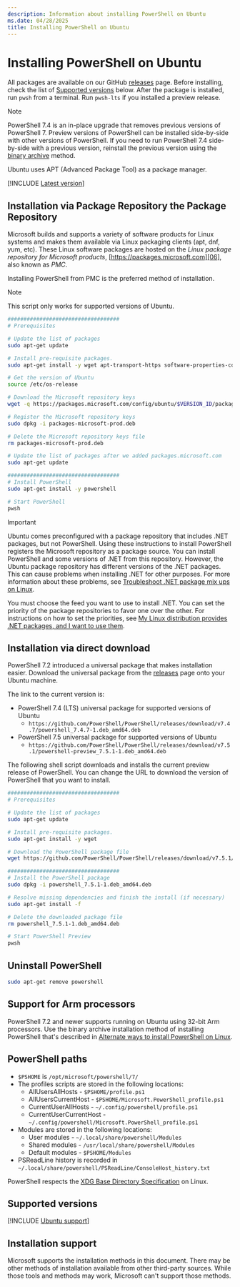 ```yaml
---
description: Information about installing PowerShell on Ubuntu
ms.date: 04/28/2025
title: Installing PowerShell on Ubuntu
---
```

# Installing PowerShell on Ubuntu

All packages are available on our GitHub [releases][05] page. Before installing,
check the list of [Supported versions][04] below. After the package is installed, run
`pwsh` from a terminal. Run `pwsh-lts` if you installed a preview release.

> [!NOTE]
> PowerShell 7.4 is an in-place upgrade that removes previous versions of PowerShell 7. Preview
> versions of PowerShell can be installed side-by-side with other versions of PowerShell. If you
> need to run PowerShell 7.4 side-by-side with a previous version, reinstall the previous version
> using the [binary archive][08] method.

Ubuntu uses APT (Advanced Package Tool) as a package manager.

[!INCLUDE [Latest version](../../includes/latest-install.md)]

## Installation via Package Repository the Package Repository

Microsoft builds and supports a variety of software products for Linux systems and makes them
available via Linux packaging clients (apt, dnf, yum, etc). These Linux software packages are hosted
on the _Linux package repository for Microsoft products_, [https://packages.microsoft.com][06], also
known as _PMC_.

Installing PowerShell from PMC is the preferred method of installation.

> [!NOTE]
> This script only works for supported versions of Ubuntu.

```sh
###################################
# Prerequisites

# Update the list of packages
sudo apt-get update

# Install pre-requisite packages.
sudo apt-get install -y wget apt-transport-https software-properties-common

# Get the version of Ubuntu
source /etc/os-release

# Download the Microsoft repository keys
wget -q https://packages.microsoft.com/config/ubuntu/$VERSION_ID/packages-microsoft-prod.deb

# Register the Microsoft repository keys
sudo dpkg -i packages-microsoft-prod.deb

# Delete the Microsoft repository keys file
rm packages-microsoft-prod.deb

# Update the list of packages after we added packages.microsoft.com
sudo apt-get update

###################################
# Install PowerShell
sudo apt-get install -y powershell

# Start PowerShell
pwsh
```

> [!IMPORTANT]
> Ubuntu comes preconfigured with a package repository that includes .NET packages, but not
> PowerShell. Using these instructions to install PowerShell registers the Microsoft repository as a
> package source. You can install PowerShell and some versions of .NET from this repository.
> However, the Ubuntu package repository has different versions of the .NET packages. This can cause
> problems when installing .NET for other purposes. For more information about these problems, see
> [Troubleshoot .NET package mix ups on Linux][02].
>
> You must choose the feed you want to use to install .NET. You can set the priority of the package
> repositories to favor one over the other. For instructions on how to set the priorities, see
> [My Linux distribution provides .NET packages, and I want to use them][01].

## Installation via direct download

PowerShell 7.2 introduced a universal package that makes installation easier. Download the universal
package from the [releases][05] page onto your Ubuntu machine.

The link to the current version is:

- PowerShell 7.4 (LTS) universal package for supported versions of Ubuntu
  - `https://github.com/PowerShell/PowerShell/releases/download/v7.4.7/powershell_7.4.7-1.deb_amd64.deb`
- PowerShell 7.5 universal package for supported versions of Ubuntu
  - `https://github.com/PowerShell/PowerShell/releases/download/v7.5.1/powershell-preview_7.5.1-1.deb_amd64.deb`

The following shell script downloads and installs the current preview release of PowerShell. You can
change the URL to download the version of PowerShell that you want to install.

```sh
###################################
# Prerequisites

# Update the list of packages
sudo apt-get update

# Install pre-requisite packages.
sudo apt-get install -y wget

# Download the PowerShell package file
wget https://github.com/PowerShell/PowerShell/releases/download/v7.5.1/powershell_7.5.1-1.deb_amd64.deb

###################################
# Install the PowerShell package
sudo dpkg -i powershell_7.5.1-1.deb_amd64.deb

# Resolve missing dependencies and finish the install (if necessary)
sudo apt-get install -f

# Delete the downloaded package file
rm powershell_7.5.1-1.deb_amd64.deb

# Start PowerShell Preview
pwsh
```

## Uninstall PowerShell

```sh
sudo apt-get remove powershell
```

## Support for Arm processors

PowerShell 7.2 and newer supports running on Ubuntu using 32-bit Arm processors. Use the binary
archive installation method of installing PowerShell that's described in
[Alternate ways to install PowerShell on Linux][03].

## PowerShell paths

- `$PSHOME` is `/opt/microsoft/powershell/7/`
- The profiles scripts are stored in the following locations:
  - AllUsersAllHosts - `$PSHOME/profile.ps1`
  - AllUsersCurrentHost - `$PSHOME/Microsoft.PowerShell_profile.ps1`
  - CurrentUserAllHosts - `~/.config/powershell/profile.ps1`
  - CurrentUserCurrentHost - `~/.config/powershell/Microsoft.PowerShell_profile.ps1`
- Modules are stored in the following locations:
  - User modules - `~/.local/share/powershell/Modules`
  - Shared modules - `/usr/local/share/powershell/Modules`
  - Default modules - `$PSHOME/Modules`
- PSReadLine history is recorded in `~/.local/share/powershell/PSReadLine/ConsoleHost_history.txt`

PowerShell respects the [XDG Base Directory Specification][07] on Linux.

## Supported versions

[!INCLUDE [Ubuntu support](../../includes/ubuntu-support.md)]

## Installation support

Microsoft supports the installation methods in this document. There may be other methods of
installation available from other third-party sources. While those tools and methods may work,
Microsoft can't support those methods.

<!-- link references -->

[01]: /dotnet/core/install/linux-package-mixup?pivots=os-linux-ubuntu#my-linux-distribution-provides-net-packages-and-i-want-to-use-them
[02]: /dotnet/core/install/linux-package-mixup?pivots=os-linux-ubuntu#whats-going-on
[03]: /powershell/scripting/install/install-other-linux
[04]: #supported-versions
[05]: https://aka.ms/PowerShell-Release?tag=stable
[06]: https://packages.microsoft.com
[07]: https://specifications.freedesktop.org/basedir-spec/basedir-spec-latest.html
[08]: install-other-linux.md#binary-archives
